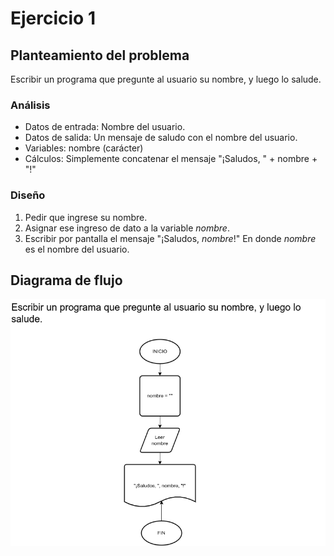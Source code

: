 # Ejercicio 1

## Planteamiento del problema

Escribir un programa que pregunte al usuario su nombre, y luego lo salude.

### Análisis

- Datos de entrada: Nombre del usuario.
- Datos de salida: Un mensaje de saludo con el nombre del usuario.
- Variables: nombre (carácter)
- Cálculos: Simplemente concatenar el mensaje "¡Saludos, " + nombre + "!"

### Diseño

1. Pedir que ingrese su nombre.
2. Asignar ese ingreso de dato a la variable *nombre*.
3. Escribir por pantalla el mensaje "¡Saludos, *nombre*!" En donde *nombre* es el nombre del usuario. 

## Diagrama de flujo

![DFD del ejercicio 1](./Ejercicio1DFD.png)
